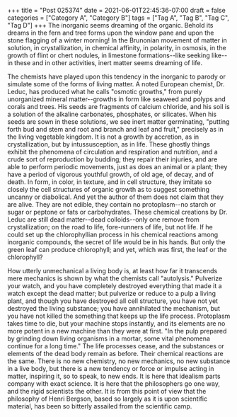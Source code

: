 +++
title = "Post 025374"
date = 2021-06-01T22:45:36-07:00
draft = false
categories = ["Category A", "Category B"]
tags = ["Tag A", "Tag B", "Tag C", "Tag D"]
+++
The inorganic seems dreaming of the organic. Behold its dreams in the fern and tree forms upon the window pane and upon the stone flagging of a winter morning! In the Brunonian movement of matter in solution, in crystallization, in chemical affinity, in polarity, in osmosis, in the growth of flint or chert nodules, in limestone formations--like seeking like--in these and in other activities, inert matter seems dreaming of life.

The chemists have played upon this tendency in the inorganic to parody or simulate some of the forms of living matter. A noted European chemist, Dr. Leduc, has produced what he calls "osmotic growths," from purely unorganized mineral matter--growths in form like seaweed and polyps and corals and trees. His seeds are fragments of calcium chloride, and his soil is a solution of the alkaline carbonates, phosphates, or silicates. When his seeds are sown in these solutions, we see inert matter germinating, "putting forth bud and stem and root and branch and leaf and fruit," precisely as in the living vegetable kingdom. It is not a growth by accretion, as in crystallization, but by intussusception, as in life. These ghostly things exhibit the phenomena of circulation and respiration and nutrition, and a crude sort of reproduction by budding; they repair their injuries, and are able to perform periodic movements, just as does an animal or a plant; they have a period of vigorous youthful growth, of old age, of decay, and of death. In form, in color, in texture, and in cell structure, they imitate so closely the cell structures of organic growth as to suggest something uncanny or diabolical. And yet the author of them does not claim that they are alive. They are not edible, they contain no protoplasm--no starch or sugar or peptone or fats or carbohydrates. These chemical creations by Dr. Leduc are still dead matter--dead colloids--only one remove from crystallization; on the road to life, fore-runners of life, but not life. If he could set up the chlorophyllian process in his chemical reactions among inorganic compounds, the secret of life would be in his hands. But only the green leaf can produce chlorophyll; and yet, which was first, the leaf or the chlorophyll?

How utterly unmechanical a living body is, at least how far it transcends mere mechanics is shown by what the chemists call "autolysis." Pulverize your watch, and you have completely destroyed everything that made it a watch except the dead matter; but pulverize or reduce to a pulp a living plant, and though you have destroyed all cell structure, you have not yet destroyed the living substance; you have annihilated the mechanism, but you have not killed the something that keeps up the life process. Protoplasm takes time to die, but your machine stops instantly, and its elements are no more potent in a new machine than they were at first. "In the pulp prepared by grinding down living organisms in a mortar, some vital phenomena continue for a long time." The life processes cease, and the substances or elements of the dead body remain as before. Their chemical reactions are the same. There is no new chemistry, no new mechanics, no new substance in a live body, but there is a new tendency or force or impulse acting in matter, inspiring it, so to speak, to new ends. It is here that idealism parts company with exact science. It is here that the philosophers go one way, and the rigid scientists the other. It is from this point of view that the philosophy of Henri Bergson, based so largely as it is upon scientific material, has been so bitterly assailed from the scientific camp.
